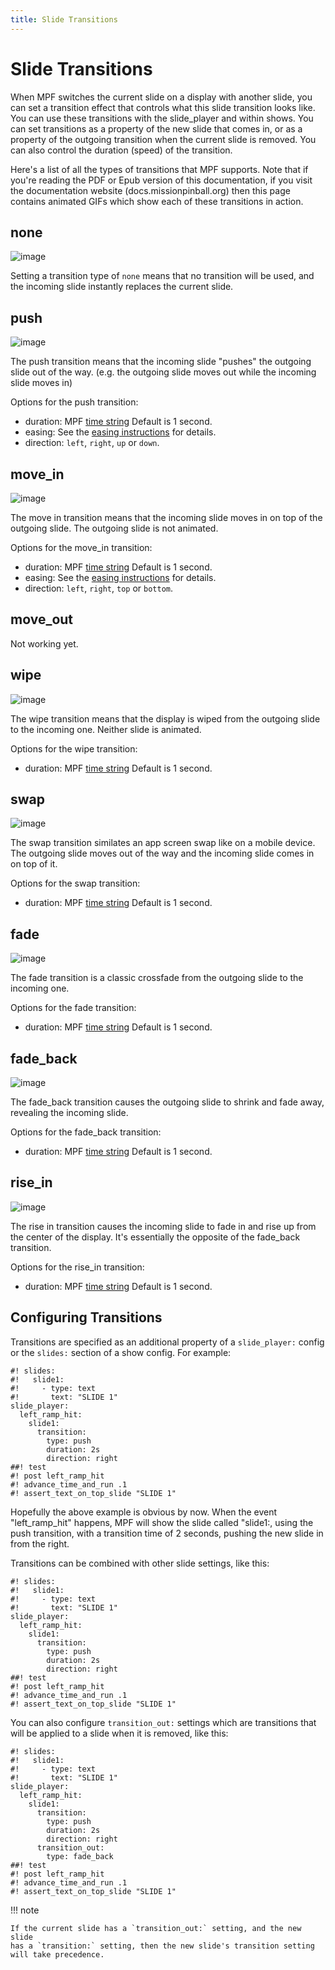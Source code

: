 ```yaml
---
title: Slide Transitions
---
```


# Slide Transitions


When MPF switches the current slide on a display with another slide, you
can set a transition effect that controls what this slide transition
looks like. You can use these transitions with the slide_player and
within shows. You can set transitions as a property of the new slide
that comes in, or as a property of the outgoing transition when the
current slide is removed. You can also control the duration (speed) of
the transition.

Here's a list of all the types of transitions that MPF supports. Note
that if you're reading the PDF or Epub version of this documentation,
if you visit the documentation website (docs.missionpinball.org) then
this page contains animated GIFs which show each of these transitions in
action.

## none

![image](/mc/images/no_transition.gif)

Setting a transition type of `none` means that no transition will be
used, and the incoming slide instantly replaces the current slide.

## push

![image](/mc/images/push_transitions.gif)

The push transition means that the incoming slide "pushes" the
outgoing slide out of the way. (e.g. the outgoing slide moves out while
the incoming slide moves in)

Options for the push transition:

* duration: MPF
    [time string](../../config/instructions/time_strings.md) Default is 1 second.
* easing: See the
    [easing instructions](../widgets/easing.md) for details.
* direction: `left`, `right`, `up` or `down`.

## move_in

![image](/mc/images/move_in_transitions.gif)

The move in transition means that the incoming slide moves in on top of
the outgoing slide. The outgoing slide is not animated.

Options for the move_in transition:

* duration: MPF
    [time string](../../config/instructions/time_strings.md) Default is 1 second.
* easing: See the
    [easing instructions](../widgets/easing.md) for details.
* direction: `left`, `right`, `top` or `bottom`.

## move_out

Not working yet.

## wipe

![image](/mc/images/wipe_transition.gif)

The wipe transition means that the display is wiped from the outgoing
slide to the incoming one. Neither slide is animated.

Options for the wipe transition:

* duration: MPF
    [time string](../../config/instructions/time_strings.md) Default is 1 second.

## swap

![image](/mc/images/swap_transition.gif)

The swap transition similates an app screen swap like on a mobile
device. The outgoing slide moves out of the way and the incoming slide
comes in on top of it.

Options for the swap transition:

* duration: MPF
    [time string](../../config/instructions/time_strings.md) Default is 1 second.

## fade

![image](/mc/images/fade_transition.gif)

The fade transition is a classic crossfade from the outgoing slide to
the incoming one.

Options for the fade transition:

* duration: MPF
    [time string](../../config/instructions/time_strings.md) Default is 1 second.

## fade_back

![image](/mc/images/fade_back_transition.gif)

The fade_back transition causes the outgoing slide to shrink and fade
away, revealing the incoming slide.

Options for the fade_back transition:

* duration: MPF
    [time string](../../config/instructions/time_strings.md) Default is 1 second.

## rise_in

![image](/mc/images/rise_in_transition.gif)

The rise in transition causes the incoming slide to fade in and rise up
from the center of the display. It's essentially the opposite of the
fade_back transition.

Options for the rise_in transition:

* duration: MPF
    [time string](../../config/instructions/time_strings.md) Default is 1 second.

## Configuring Transitions

Transitions are specified as an additional property of a `slide_player:`
config or the `slides:` section of a show config. For example:

``` mpf-mc-config
#! slides:
#!   slide1:
#!     - type: text
#!       text: "SLIDE 1"
slide_player:
  left_ramp_hit:
    slide1:
      transition:
        type: push
        duration: 2s
        direction: right
##! test
#! post left_ramp_hit
#! advance_time_and_run .1
#! assert_text_on_top_slide "SLIDE 1"
```

Hopefully the above example is obvious by now. When the event
"left_ramp_hit" happens, MPF will show the slide called "slide1:,
using the push transition, with a transition time of 2 seconds, pushing
the new slide in from the right.

Transitions can be combined with other slide settings, like this:

``` mpf-mc-config
#! slides:
#!   slide1:
#!     - type: text
#!       text: "SLIDE 1"
slide_player:
  left_ramp_hit:
    slide1:
      transition:
        type: push
        duration: 2s
        direction: right
##! test
#! post left_ramp_hit
#! advance_time_and_run .1
#! assert_text_on_top_slide "SLIDE 1"
```

You can also configure `transition_out:` settings which are transitions
that will be applied to a slide when it is removed, like this:

``` mpf-mc-config
#! slides:
#!   slide1:
#!     - type: text
#!       text: "SLIDE 1"
slide_player:
  left_ramp_hit:
    slide1:
      transition:
        type: push
        duration: 2s
        direction: right
      transition_out:
        type: fade_back
##! test
#! post left_ramp_hit
#! advance_time_and_run .1
#! assert_text_on_top_slide "SLIDE 1"
```

!!! note

    If the current slide has a `transition_out:` setting, and the new slide
    has a `transition:` setting, then the new slide's transition setting
    will take precedence.
